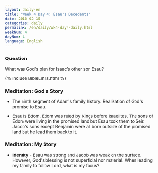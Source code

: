 ```yaml
---
layout: daily-en
title: "Week 4 Day 4: Esau's Decedents"
date: 2018-02-15
categories: daily
permalink: /en/daily/wk4-day4-daily.html
weekNum: 4
dayNum: 4
language: English
---
```


### Question     
What was God's plan for Isaac's other son Esau?

{% include BibleLinks.html %} 

### Meditation: God's Story   
+ The ninth segment of Adam's family history. Realization of God's promise to Esau. 

+ Esau is Edom. Edom was ruled by Kings before Israelites. The sons of Edom were living in the promised land but Esau took them to Seir. Jacob's sons except Benjamin were all born outside of the promised land but he lead them back to it. 

### Meditation: My Story   
+ **Identity** - Esau was strong and Jacob was weak on the surface. However, God's blessing is not superficial nor material. When leading my family to follow Lord, what is my focus? 

